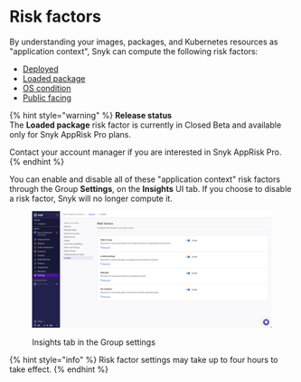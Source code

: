 # Risk factors

By understanding your images, packages, and Kubernetes resources as "application context", Snyk can compute the following risk factors:

* [Deployed](deployed.md)
* [Loaded package](loaded-package.md)
* [OS condition](os-condition.md)
* [Public facing](public-facing.md)

{% hint style="warning" %}
**Release status** \
The **Loaded package** risk factor is currently in Closed Beta and available only for Snyk AppRisk Pro plans.&#x20;

Contact your account manager if you are interested in Snyk AppRisk Pro.
{% endhint %}

You can enable and disable all of these "application context" risk factors through the Group **Settings**, on the **Insights** UI tab. If you choose to disable a risk factor, Snyk will no longer compute it.

<figure><img src="../../../../../.gitbook/assets/image (349).png" alt=""><figcaption><p>Insights tab in the Group settings</p></figcaption></figure>

{% hint style="info" %}
Risk factor settings may take up to four hours to take effect.
{% endhint %}
